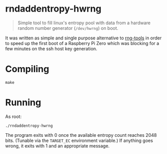 # rndaddentropy-hwrng
> Simple tool to fill linux's entropy pool with data from a hardware random number generator (`/dev/hwrng`) on boot.

It was written as simple and single purpose alternative to
[rng-tools](https://github.com/nhorman/rng-tools) in order to speed up the first boot of a Raspberry Pi
Zero which was blocking for a few minutes on the ssh host key generation.

# Compiling

```
make
```

# Running

As root:
```
./rndaddentropy-hwrng
```

The program exits with 0 once the available entropy count reaches 2048 bits.
(Tunable via the `TARGET_EC` environment variable.)
If anything goes wrong, it exits with 1 and an appropriate message.
